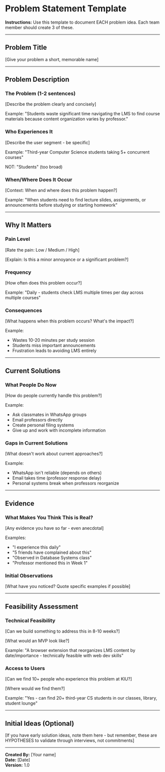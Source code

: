 # Problem Statement Template

**Instructions:** Use this template to document EACH problem idea. Each team member should create 3 of these.

---

## Problem Title

[Give your problem a short, memorable name]

---

## Problem Description

### The Problem (1-2 sentences)

[Describe the problem clearly and concisely]

Example: "Students waste significant time navigating the LMS to find course materials because content organization varies by professor."

### Who Experiences It

[Describe the user segment - be specific]

Example: "Third-year Computer Science students taking 5+ concurrent courses"

NOT: "Students" (too broad)

### When/Where Does It Occur

[Context: When and where does this problem happen?]

Example: "When students need to find lecture slides, assignments, or announcements before studying or starting homework"

---

## Why It Matters

### Pain Level

[Rate the pain: Low / Medium / High]

[Explain: Is this a minor annoyance or a significant problem?]

### Frequency

[How often does this problem occur?]

Example: "Daily - students check LMS multiple times per day across multiple courses"

### Consequences

[What happens when this problem occurs? What's the impact?]

Example: 
- Wastes 10-20 minutes per study session
- Students miss important announcements
- Frustration leads to avoiding LMS entirely

---

## Current Solutions

### What People Do Now

[How do people currently handle this problem?]

Example:
- Ask classmates in WhatsApp groups
- Email professors directly
- Create personal filing systems
- Give up and work with incomplete information

### Gaps in Current Solutions

[What doesn't work about current approaches?]

Example:
- WhatsApp isn't reliable (depends on others)
- Email takes time (professor response delay)
- Personal systems break when professors reorganize

---

## Evidence

### What Makes You Think This is Real?

[Any evidence you have so far - even anecdotal]

Examples:
- "I experience this daily"
- "5 friends have complained about this"
- "Observed in Database Systems class"
- "Professor mentioned this in Week 1"

### Initial Observations

[What have you noticed? Quote specific examples if possible]

---

## Feasibility Assessment

### Technical Feasibility

[Can we build something to address this in 8-10 weeks?]

[What would an MVP look like?]

Example: "A browser extension that reorganizes LMS content by date/importance - technically feasible with web dev skills"

### Access to Users

[Can we find 10+ people who experience this problem at KIU?]

[Where would we find them?]

Example: "Yes - can find 20+ third-year CS students in our classes, library, student lounge"

---

## Initial Ideas (Optional)

[If you have early solution ideas, note them here - but remember, these are HYPOTHESES to validate through interviews, not commitments]

---

**Created By:** [Your name]  
**Date:** [Date]  
**Version:** 1.0
